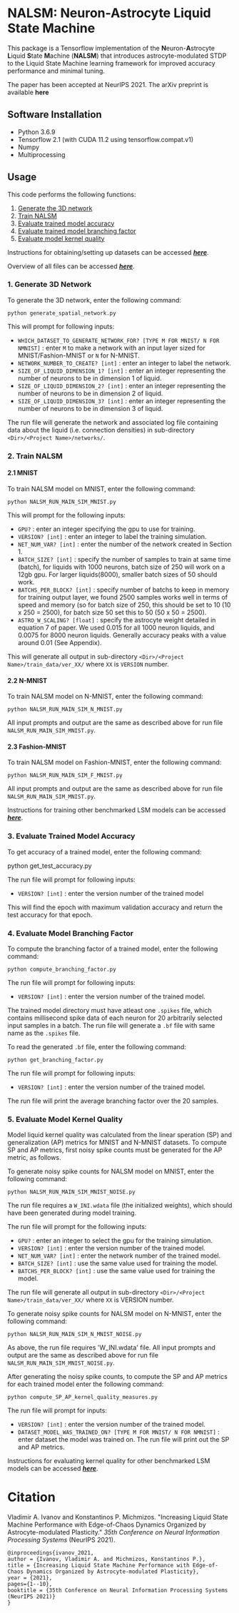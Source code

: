 # NALSM: Neuron-Astrocyte Liquid State Machine

This package is a Tensorflow implementation of the **N**euron-**A**strocyte **L**iquid **S**tate **M**achine (**NALSM**) that introduces astrocyte-modulated STDP to the Liquid State Machine learning framework for improved accuracy performance and minimal tuning. 

The paper has been accepted at NeurIPS 2021. The arXiv preprint is available **here**

## Software Installation

* Python 3.6.9
* Tensorflow 2.1 (with CUDA 11.2 using tensorflow.compat.v1)
* Numpy
* Multiprocessing

## Usage

This code performs the following functions:
1. [Generate the 3D network](#1-generate-3d-network)
2. [Train NALSM](#2-train-nalsm)  
3. [Evaluate trained model accuracy](#3-evaluate-trained-model-accuracy)
4. [Evaluate trained model branching factor](#4-evaluate-model-branching-factor)
5. [Evaluate model kernel quality](#5-evaluate-model-kernel-quality)

Instructions for obtaining/setting up datasets can be accessed [_**here**_](https://github.com/combra-lab/NALSM/blob/main/datasets/Readme_datasets.md).

Overview of all files can be accessed [_**here**_](https://github.com/combra-lab/NALSM/blob/main/File_index.txt).

### 1. Generate 3D Network

To generate the 3D network, enter the following command:
	
	python generate_spatial_network.py

This will prompt for following inputs:
* `WHICH_DATASET_TO_GENERATE_NETWORK_FOR? [TYPE M FOR MNIST/ N FOR NMNIST]` : enter `M` to make a network with an input layer sized for MNIST/Fashion-MNIST or `N` for N-MNIST.
* `NETWORK_NUMBER_TO_CREATE? [int]` : enter an integer to label the network.
* `SIZE_OF_LIQUID_DIMENSION_1? [int]` : enter an integer representing the number of neurons to be in dimension 1 of liquid.
* `SIZE_OF_LIQUID_DIMENSION_2? [int]` : enter an integer representing the number of neurons to be in dimension 2 of liquid.
* `SIZE_OF_LIQUID_DIMENSION_3? [int]` : enter an integer representing the number of neurons to be in dimension 3 of liquid.

The run file will generate the network and associated log file containing data about the liquid (i.e. connection densities) in sub-directory `<Dir>/<Project Name>/networks/`.

### 2. Train NALSM

#### 2.1 MNIST
To train NALSM model on MNIST, enter the following command: 
	
	python NALSM_RUN_MAIN_SIM_MNIST.py

This will prompt for the following inputs:
* `GPU?` : enter an integer specifying the gpu to use for training.
* `VERSION? [int]` : enter an integer to label the training simulation.
* `NET_NUM_VAR? [int]` : enter the number of the network created in Section 1.
* `BATCH_SIZE? [int]` : specify the number of samples to train at same time (batch), for liquids with 1000 neurons, batch size of 250 will work on a 12gb gpu. For larger liquids(8000), smaller batch sizes of 50 should work.
* `BATCHS_PER_BLOCK? [int]` : specify number of batchs to keep in memory for training output layer, we found 2500 samples works well in terms of speed and memory (so for batch size of 250, this should be set to 10 (10 x 250 = 2500), for batch size 50 set this to 50 (50 x 50 = 2500).
* `ASTRO_W_SCALING? [float]` : specify the astrocyte weight detailed in equation 7 of paper. We used 0.015 for all 1000 neuron liquids, and 0.0075 for 8000 neuron liquids. Generally accuracy peaks with a value around 0.01 (See Appendix).

This will generate all output in sub-directory `<Dir>/<Project Name>/train_data/ver_XX/` where `XX` is `VERSION` number.

#### 2.2 N-MNIST

To train NALSM model on N-MNIST, enter the following command: 

	python NALSM_RUN_MAIN_SIM_N_MNIST.py

All input prompts and output are the same as described above for run file `NALSM_RUN_MAIN_SIM_MNIST.py`.

#### 2.3 Fashion-MNIST

To train NALSM model on Fashion-MNIST, enter the following command: 

	python NALSM_RUN_MAIN_SIM_F_MNIST.py

All input prompts and output are the same as described above for run file `NALSM_RUN_MAIN_SIM_MNIST.py`.


Instructions for training other benchmarked LSM models can be accessed [_**here**_](https://github.com/combra-lab/NALSM/blob/main/Readme_train_LSM_benchmarks.md).

### 3. Evaluate Trained Model Accuracy

To get accuracy of a trained model, enter the following command:

   python get_test_accuracy.py

The run file will prompt for following inputs:
* `VERSION? [int]` : enter the version number of the trained model

This will find the epoch with maximum validation accuracy and return the test accuracy for that epoch.

### 4. Evaluate Model Branching Factor

To compute the branching factor of a trained model, enter the following command:
	
	python compute_branching_factor.py

The run file will prompt for following inputs:
* `VERSION? [int]` : enter the version number of the trained model.

The trained model directory must have atleast one `.spikes` file, which contains millisecond spike data of each neuron for 20 arbitrarily selected input samples in a batch.
The run file will generate a `.bf` file with same name as the `.spikes` file. 

To read the generated `.bf` file, enter the following command:

	python get_branching_factor.py

The run file will prompt for following inputs:
* `VERSION? [int]` : enter the version number of the trained model.

The run file will print the average branching factor over the 20 samples.

### 5. Evaluate Model Kernel Quality

Model liquid kernel quality was calculated from the linear speration (SP) and generalization (AP) metrics for MNIST and N-MNIST datasets. To compute SP and AP metrics, first noisy spike counts must be generated for the AP metric, as follows. 


To generate noisy spike counts for NALSM model on MNIST, enter the following command:

	python NALSM_RUN_MAIN_SIM_MNIST_NOISE.py

The run file requires a `W_INI.wdata` file (the initialized weights), which should have been generated during model training.

The run file will prompt for the following inputs:
* `GPU?` : enter an integer to select the gpu for the training simulation.
* `VERSION? [int]` : enter the version number of the trained model.
* `NET_NUM_VAR? [int]` : enter the network number of the trained model.
* `BATCH_SIZE? [int]` : use the same value used for training the model.
* `BATCHS_PER_BLOCK? [int]` : use the same value used for training the model.
	
The run file will generate all output in sub-directory `<Dir>/<Project Name>/train_data/ver_XX/` where `XX` is VERSION number.

To generate noisy spike counts for NALSM model on N-MNIST, enter the following command:

	python NALSM_RUN_MAIN_SIM_N_MNIST_NOISE.py

As above, the run file requires 'W_INI.wdata' file. All input prompts and output are the same as described above for run file `NALSM_RUN_MAIN_SIM_MNIST_NOISE.py`.

After generating the noisy spike counts, to compute the SP and AP metrics for each trained model enter the following command:

	python compute_SP_AP_kernel_quality_measures.py
	
The run file will prompt for inputs:
* `VERSION? [int]` : enter the version number of the trained model.
* `DATASET_MODEL_WAS_TRAINED_ON? [TYPE M FOR MNIST/ N FOR NMNIST]` : enter dataset the model was trained on.
The run file will print out the SP and AP metrics.


Instructions for evaluating kernel quality for other benchmarked LSM models can be accessed [_**here**_](https://github.com/combra-lab/NALSM/blob/main/Readme_eval_kernel_quality_all_LSMs.md).


# Citation

Vladimir A. Ivanov and Konstantinos P. Michmizos. "Increasing Liquid State Machine Performance with Edge-of-Chaos Dynamics Organized by Astrocyte-modulated Plasticity." *35th Conference on Neural Information Processing Systems* (NeurIPS 2021).

	@inproceedings{ivanov_2021,
	author = {Ivanov, Vladimir A. and Michmizos, Konstantinos P.},
	title = {Increasing Liquid State Machine Performance with Edge-of-Chaos Dynamics Organized by Astrocyte-modulated Plasticity},
	year = {2021},
	pages={1--10},
	booktitle = {35th Conference on Neural Information Processing Systems (NeurIPS 2021)}
	}
